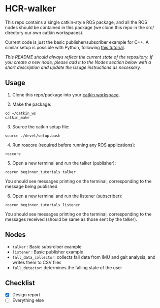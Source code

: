 # HCR-walker
This repo contains a single catkin-style ROS package, and all the ROS nodes should be contained in this package (we clone this repo in the src/ directory our own catkin workspaces).

Current code is just the basic publisher/subscriber example for C++. A similar setup is possible with Python, following [this tutorial](http://wiki.ros.org/ROS/Tutorials/WritingPublisherSubscriber%28python%29).

*This README should always reflect the current state of the repository. If you create a new node, please add it to the Nodes section below with a short description and update the Usage instructions as necessary.*

## Usage
1. Clone this repo/package into your [catkin workspace](http://wiki.ros.org/catkin/Tutorials/create_a_workspace).

2. Make the package: 
```
cd ~/catkin_ws
catkin_make
```

3. Source the catkin setup file:
```
source ./devel/setup.bash
```

4. Run roscore (required before running any ROS applications):
```
roscore
```

5. Open a new terminal and run the talker (publisher):
```
rosrun beginner_tutorials talker
```
You should see messages printing on the terminal, corresponding to the message being published.

6. Open a new terminal and run the listener (subscriber):
```
rosrun beginner_tutorials listener
```
You should see messages printing on the terminal, corresponding to the messages received (should be same as those sent by the talker).

## Nodes
- `talker` : Basic subsrciber example
- `listener` : Basic publisher example
- `fall_data_collector`: collects fall data from IMU and gait analysis, and writes them to CSV files
- `fall_detector`: determines the falling state of the user

## Checklist
- [x] Design report
- [ ] Everything else
